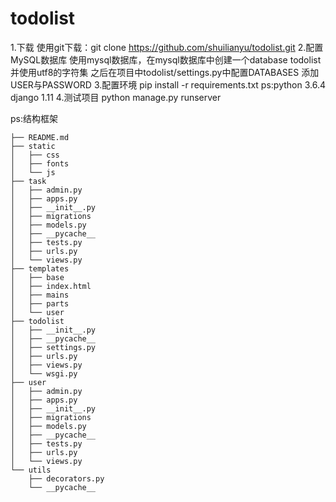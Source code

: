 # todolist

1.下载
  使用git下载：git clone https://github.com/shuilianyu/todolist.git
2.配置MySQL数据库
  使用mysql数据库，在mysql数据库中创建一个database todolist
  并使用utf8的字符集
  之后在项目中todolist/settings.py中配置DATABASES
  添加USER与PASSWORD
3.配置环境
  pip install -r requirements.txt
  ps:python 3.6.4
      django 1.11
4.测试项目
  python manage.py runserver

  
    
    
ps:结构框架
```├── manage.py
├── README.md
├── static
│   ├── css
│   ├── fonts
│   └── js
├── task
│   ├── admin.py
│   ├── apps.py
│   ├── __init__.py
│   ├── migrations
│   ├── models.py
│   ├── __pycache__
│   ├── tests.py
│   ├── urls.py
│   └── views.py
├── templates
│   ├── base
│   ├── index.html
│   ├── mains
│   ├── parts
│   └── user
├── todolist
│   ├── __init__.py
│   ├── __pycache__
│   ├── settings.py
│   ├── urls.py
│   ├── views.py
│   └── wsgi.py
├── user
│   ├── admin.py
│   ├── apps.py
│   ├── __init__.py
│   ├── migrations
│   ├── models.py
│   ├── __pycache__
│   ├── tests.py
│   ├── urls.py
│   └── views.py
└── utils
    ├── decorators.py
    └── __pycache__
